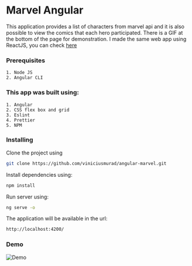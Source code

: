 # Marvel Angular
This application provides a list of characters from marvel api and it is also possible to view the comics that each hero participated. There is a GIF at the bottom of the page for demonstration.
I made the same web app using ReactJS, you can check [here](https://github.com/viniciusmurad/reactjs-marvel)

### Prerequisites
```
1. Node JS
2. Angular CLI
```

### This app was built using:
```
1. Angular
2. CSS flex box and grid
3. Eslint
4. Prettier
5. NPM
```

### Installing

Clone the project using

```bash
git clone https://github.com/viniciusmurad/angular-marvel.git
```
Install dependencies using:

```bash
npm install
```

Run server using:

```bash
ng serve -o
```

The application will be available in the url:

```bash
http://localhost:4200/
```

### Demo
![Demo](https://i.imgur.com/nQMyZH1.gif)
